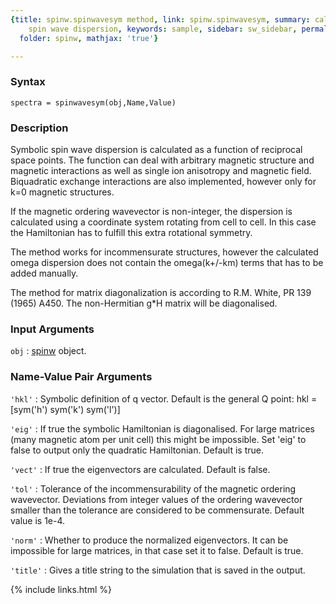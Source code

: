 ```yaml
---
{title: spinw.spinwavesym method, link: spinw.spinwavesym, summary: calculates symbolic
    spin wave dispersion, keywords: sample, sidebar: sw_sidebar, permalink: spinw_spinwavesym,
  folder: spinw, mathjax: 'true'}

---
```


### Syntax

`spectra = spinwavesym(obj,Name,Value)`

### Description

Symbolic spin wave dispersion is calculated as a function of reciprocal
space points. The function can deal with arbitrary magnetic structure and
magnetic interactions as well as single ion anisotropy and magnetic
field. Biquadratic exchange interactions are also implemented, however
only for k=0 magnetic structures.
 
If the magnetic ordering wavevector is non-integer, the dispersion is
calculated using a coordinate system rotating from cell to cell. In this
case the Hamiltonian has to fulfill this extra rotational symmetry.
 
The method works for incommensurate structures, however the calculated
omega dispersion does not contain the omega(k+/-km) terms that has to be
added manually.
 
The method for matrix diagonalization is according to R.M. White, PR 139
(1965) A450. The non-Hermitian g*H matrix will be diagonalised.
 

### Input Arguments

`obj`
: [spinw](spinw) object.

### Name-Value Pair Arguments

`'hkl'`
: Symbolic definition of q vector. Default is the general Q
  point:
      hkl = [sym('h') sym('k') sym('l')]

`'eig'`
: If true the symbolic Hamiltonian is diagonalised. For large
  matrices (many magnetic atom per unit cell) this might be
  impossible. Set 'eig' to false to output only the quadratic
  Hamiltonian. Default is true.

`'vect'`
: If true the eigenvectors are calculated. Default is false.

`'tol'`
: Tolerance of the incommensurability of the magnetic
  ordering wavevector. Deviations from integer values of the
  ordering wavevector smaller than the tolerance are
  considered to be commensurate. Default value is 1e-4.

`'norm'`
: Whether to produce the normalized eigenvectors. It can be
  impossible for large matrices, in that case set it to
  false. Default is true.

`'title'`
: Gives a title string to the simulation that is saved in the
  output.

{% include links.html %}
